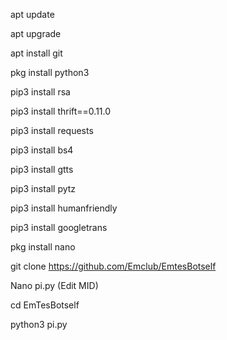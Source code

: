 apt update

apt upgrade

apt install git

pkg install python3

pip3 install rsa

pip3 install thrift==0.11.0

pip3 install requests

pip3 install bs4

pip3 install gtts

pip3 install pytz

pip3 install humanfriendly

pip3 install googletrans

pkg install nano

git clone https://github.com/Emclub/EmtesBotself

Nano pi.py    (Edit MID)

cd EmTesBotself

python3 pi.py
